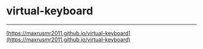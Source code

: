 # virtual-keyboard

---

[https://maxrusmr2011.github.io/virtual-keyboard](https://maxrusmr2011.github.io/virtual-keyboard)